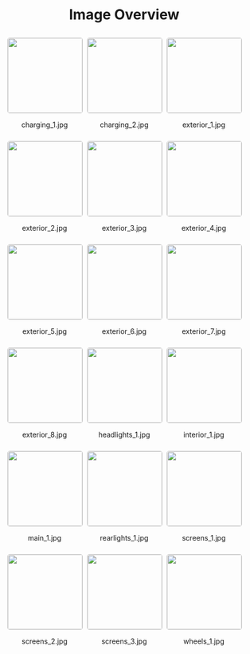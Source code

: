 <style>
    .image-gallery {
        display: flex;
        flex-wrap: wrap;
        gap: 10px;
        justify-content: center;
        padding: 10px;
    }
    .image-gallery img {
        width: 150px;
        height: auto;
        border: 1px solid #ddd;
        border-radius: 5px;
    }
    .image-gallery div {
        flex: 1 1 calc(33.333% - 20px); /* Three images per row on large screens */
        max-width: 150px;
        text-align: center;
    }
    @media (max-width: 768px) {
        .image-gallery div {
            flex: 1 1 calc(50% - 20px); /* Two images per row on medium screens */
        }
    }
    @media (max-width: 480px) {
        .image-gallery div {
            flex: 1 1 100%; /* One image per row on small screens */
        }
    }
</style>
<h1 style ="text-align: center;"> Image Overview </h1> <div class="image-gallery">
<div>
<img src="https://media.evkx.net/multimedia/models/ford/explorer/explorer_extended_range_awd/charging_1_st.jpg">
<p>charging_1.jpg</p>
</div>
<div>
<img src="https://media.evkx.net/multimedia/models/ford/explorer/explorer_extended_range_awd/charging_2_st.jpg">
<p>charging_2.jpg</p>
</div>
<div>
<img src="https://media.evkx.net/multimedia/models/ford/explorer/explorer_extended_range_awd/exterior_1_st.jpg">
<p>exterior_1.jpg</p>
</div>
<div>
<img src="https://media.evkx.net/multimedia/models/ford/explorer/explorer_extended_range_awd/exterior_2_st.jpg">
<p>exterior_2.jpg</p>
</div>
<div>
<img src="https://media.evkx.net/multimedia/models/ford/explorer/explorer_extended_range_awd/exterior_3_st.jpg">
<p>exterior_3.jpg</p>
</div>
<div>
<img src="https://media.evkx.net/multimedia/models/ford/explorer/explorer_extended_range_awd/exterior_4_st.jpg">
<p>exterior_4.jpg</p>
</div>
<div>
<img src="https://media.evkx.net/multimedia/models/ford/explorer/explorer_extended_range_awd/exterior_5_st.jpg">
<p>exterior_5.jpg</p>
</div>
<div>
<img src="https://media.evkx.net/multimedia/models/ford/explorer/explorer_extended_range_awd/exterior_6_st.jpg">
<p>exterior_6.jpg</p>
</div>
<div>
<img src="https://media.evkx.net/multimedia/models/ford/explorer/explorer_extended_range_awd/exterior_7_st.jpg">
<p>exterior_7.jpg</p>
</div>
<div>
<img src="https://media.evkx.net/multimedia/models/ford/explorer/explorer_extended_range_awd/exterior_8_st.jpg">
<p>exterior_8.jpg</p>
</div>
<div>
<img src="https://media.evkx.net/multimedia/models/ford/explorer/explorer_extended_range_awd/headlights_1_st.jpg">
<p>headlights_1.jpg</p>
</div>
<div>
<img src="https://media.evkx.net/multimedia/models/ford/explorer/explorer_extended_range_awd/interior_1_st.jpg">
<p>interior_1.jpg</p>
</div>
<div>
<img src="https://media.evkx.net/multimedia/models/ford/explorer/explorer_extended_range_awd/main_1_st.jpg">
<p>main_1.jpg</p>
</div>
<div>
<img src="https://media.evkx.net/multimedia/models/ford/explorer/explorer_extended_range_awd/rearlights_1_st.jpg">
<p>rearlights_1.jpg</p>
</div>
<div>
<img src="https://media.evkx.net/multimedia/models/ford/explorer/explorer_extended_range_awd/screens_1_st.jpg">
<p>screens_1.jpg</p>
</div>
<div>
<img src="https://media.evkx.net/multimedia/models/ford/explorer/explorer_extended_range_awd/screens_2_st.jpg">
<p>screens_2.jpg</p>
</div>
<div>
<img src="https://media.evkx.net/multimedia/models/ford/explorer/explorer_extended_range_awd/screens_3_st.jpg">
<p>screens_3.jpg</p>
</div>
<div>
<img src="https://media.evkx.net/multimedia/models/ford/explorer/explorer_extended_range_awd/wheels_1_st.jpg">
<p>wheels_1.jpg</p>
</div>
</div>
